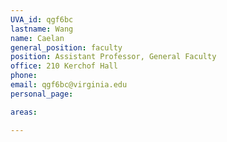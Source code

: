 ```yaml
---
UVA_id: qgf6bc
lastname: Wang
name: Caelan
general_position: faculty
position: Assistant Professor, General Faculty
office: 210 Kerchof Hall
phone:
email: qgf6bc@virginia.edu
personal_page:

areas:

---
```


